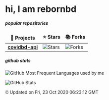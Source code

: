 <h1>hi, I am rebornbd</h1>

<h5>popular repositories</h5>
<table>
  <thead align="center">
    <tr >
      <td><b>🎁 Projects</b></td>
      <td><b>⭐ Stars</b></td>
      <td><b>📚 Forks</b></td>
    </tr>
  </thead>
  <tbody>
    <tr>
      <td><a href="https://github.com/rebornbd/covidbd-api"><b>covidbd-api</b></a></td>
      <td><img alt="Stars" src="https://img.shields.io/github/stars/rebornbd/covidbd-api?style=flat-square&labelColor=343b41"/></td>
      <td><img alt="Forks" src="https://img.shields.io/github/forks/rebornbd/covidbd-api?style=flat-square&labelColor=343b41"/></td>
     </tr>
  </tbody>
</table>

<h5>github stats</h5>
<p><img src="https://github-readme-stats.vercel.app/api/top-langs/?username=rebornbd&layout=compact;show_icons=true" alt="GitHub Most Frequent Languages used by me"></p>
<p><img src="https://github-readme-stats.vercel.app/api?username=rebornbd&amp;show_icons=true&theme=merko" alt="GitHub Stats"></p>

<p>⏰ Updated on Fri, 23 Oct 2020 06:23:12 GMT</p>
